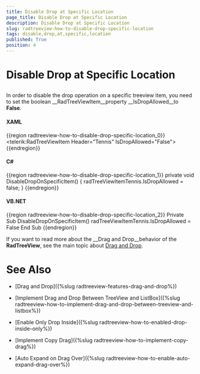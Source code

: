 ```yaml
---
title: Disable Drop at Specific Location
page_title: Disable Drop at Specific Location
description: Disable Drop at Specific Location
slug: radtreeview-how-to-disable-drop-specific-location
tags: disable,drop,at,specific,location
published: True
position: 4
---
```


# Disable Drop at Specific Location



## 

In order to disable the drop operation on a specific treeview item, you need to set the boolean __RadTreeViewItem__property __IsDropAllowed__to __False__.
		

#### __XAML__

{{region radtreeview-how-to-disable-drop-specific-location_0}}
	<telerik:RadTreeViewItem Header="Tennis" IsDropAllowed="False">
	{{endregion}}



#### __C#__

{{region radtreeview-how-to-disable-drop-specific-location_1}}
	private void DisableDropOnSpecificItem()
	{
	    radTreeViewItemTennis.IsDropAllowed = false;
	}
	{{endregion}}



#### __VB.NET__

{{region radtreeview-how-to-disable-drop-specific-location_2}}
	Private Sub DisableDropOnSpecificItem()
	    radTreeViewItemTennis.IsDropAllowed = False
	End Sub
	{{endregion}}



If you want to read more about the __Drag and Drop__behavior of the __RadTreeView__, see the main topic about [Drag and Drop](7FC973CF-4B65-4682-99E0-024EE62925C7#DisableDropOnItem).
		

# See Also

 * [Drag and Drop]({%slug radtreeview-features-drag-and-drop%})

 * [Implement Drag and Drop Between TreeView and ListBox]({%slug radtreeview-how-to-implement-drag-and-drop-between-treeview-and-listbox%})

 * [Enable Only Drop Inside]({%slug radtreeview-how-to-enabled-drop-inside-only%})

 * [Implement Copy Drag]({%slug radtreeview-how-to-implement-copy-drag%})

 * [Auto Expand on Drag Over]({%slug radtreeview-how-to-enable-auto-expand-drag-over%})
